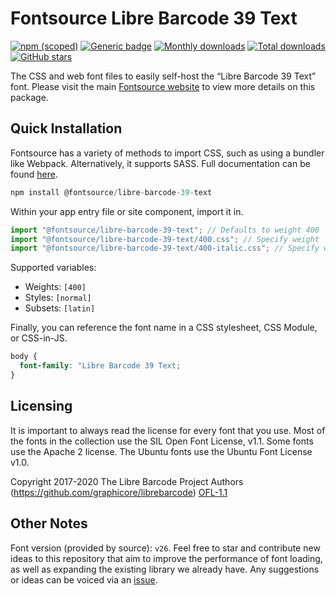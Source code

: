 # Fontsource Libre Barcode 39 Text

[![npm (scoped)](https://img.shields.io/npm/v/@fontsource/libre-barcode-39-text?color=brightgreen)](https://www.npmjs.com/package/@fontsource/libre-barcode-39-text) [![Generic badge](https://img.shields.io/badge/fontsource-passing-brightgreen)](https://github.com/fontsource/fontsource) [![Monthly downloads](https://badgen.net/npm/dm/@fontsource/libre-barcode-39-text)](https://github.com/fontsource/fontsource) [![Total downloads](https://badgen.net/npm/dt/@fontsource/libre-barcode-39-text)](https://github.com/fontsource/fontsource) [![GitHub stars](https://img.shields.io/github/stars/fontsource/fontsource.svg?style=social&label=Star)](https://github.com/fontsource/fontsource/stargazers)

The CSS and web font files to easily self-host the “Libre Barcode 39 Text” font. Please visit the main [Fontsource website](https://fontsource.org/fonts/libre-barcode-39-text) to view more details on this package.

## Quick Installation

Fontsource has a variety of methods to import CSS, such as using a bundler like Webpack. Alternatively, it supports SASS. Full documentation can be found [here](https://fontsource.org/docs/introduction).

```javascript
npm install @fontsource/libre-barcode-39-text
```

Within your app entry file or site component, import it in.

```javascript
import "@fontsource/libre-barcode-39-text"; // Defaults to weight 400
import "@fontsource/libre-barcode-39-text/400.css"; // Specify weight
import "@fontsource/libre-barcode-39-text/400-italic.css"; // Specify weight and style

```

Supported variables:
- Weights: `[400]`
- Styles: `[normal]`
- Subsets: `[latin]`

Finally, you can reference the font name in a CSS stylesheet, CSS Module, or CSS-in-JS.

```css
body {
  font-family: "Libre Barcode 39 Text;
}
```

## Licensing
It is important to always read the license for every font that you use.
Most of the fonts in the collection use the SIL Open Font License, v1.1. Some fonts use the Apache 2 license. The Ubuntu fonts use the Ubuntu Font License v1.0.

Copyright 2017-2020 The Libre Barcode Project Authors (https://github.com/graphicore/librebarcode)
[OFL-1.1](http://scripts.sil.org/OFL)

## Other Notes
Font version (provided by source): `v26`.
Feel free to star and contribute new ideas to this repository that aim to improve the performance of font loading, as well as expanding the existing library we already have. Any suggestions or ideas can be voiced via an [issue](https://github.com/fontsource/fontsource/issues).